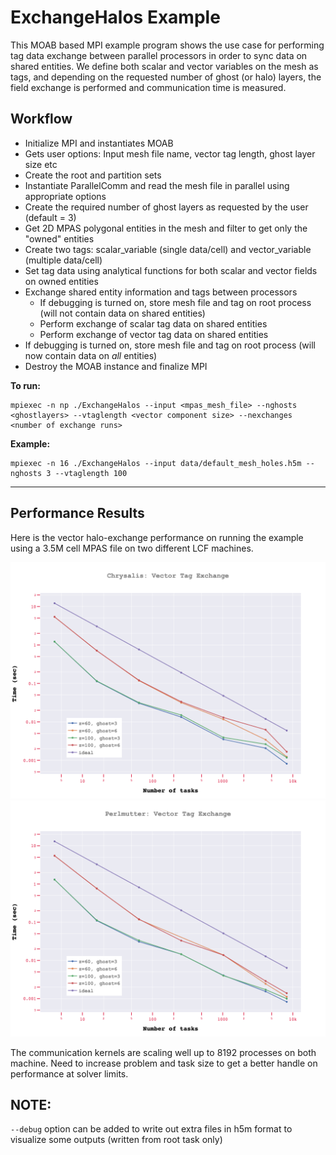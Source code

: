# ExchangeHalos Example
 
This MOAB based MPI example program shows the use case for performing tag data exchange between parallel processors in order to sync data on shared entities. We define both scalar and vector variables on the mesh as tags, and depending on the requested number of ghost (or halo) layers, the field exchange is performed and communication time is measured.

 ## Workflow

 - Initialize MPI and instantiates MOAB
 - Gets user options: Input mesh file name, vector tag length, ghost layer size etc
 - Create the root and partition sets
 - Instantiate ParallelComm and read the mesh file in parallel using appropriate options
 - Create the required number of ghost layers as requested by the user (default = 3)
 - Get 2D MPAS polygonal entities in the mesh and filter to get only the "owned" entities
 - Create two tags: scalar_variable (single data/cell) and vector_variable (multiple data/cell)
 - Set tag data using analytical functions for both scalar and vector fields on owned entities
 - Exchange shared entity information and tags between processors
	 - If debugging is turned on, store mesh file and tag on root process (will not contain data on shared entities)
	 - Perform exchange of scalar tag data on shared entities
	 - Perform exchange of vector tag data on shared entities
 - If debugging is turned on, store mesh file and tag on root process (will now contain data on *all* entities)
 - Destroy the MOAB instance and finalize MPI

 **To run:**  

    mpiexec -n np ./ExchangeHalos --input <mpas_mesh_file> --nghosts <ghostlayers> --vtaglength <vector component size> --nexchanges <number of exchange runs>

**Example:**

    mpiexec -n 16 ./ExchangeHalos --input data/default_mesh_holes.h5m --nghosts 3 --vtaglength 100

***

## Performance Results

Here is the vector halo-exchange performance on running the example using a 3.5M cell MPAS file on two different LCF machines.

![Chrysalis-ANL](scripts/Chrysalis_vector_scalability_plot.png)
![Perlmutter-CPU](scripts/Perlmutter_vector_scalability_plot.png)

The communication kernels are scaling well up to 8192 processes on both machine. Need to increase problem and task size to get a better handle on performance at solver limits.

## NOTE:

`--debug` option can be added to write out extra files in h5m format to visualize some outputs (written from root task only)

